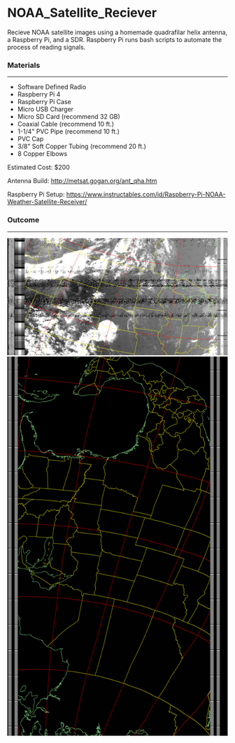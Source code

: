# NOAA_Satellite_Reciever
Recieve NOAA satellite images using a homemade quadrafilar helix antenna, a Raspberry Pi, and a SDR. Raspberry Pi runs bash scripts to automate the process of reading signals. 

### Materials
------------------
- Software Defined Radio
- Raspberry Pi 4
- Raspberry Pi Case
- Micro USB Charger
- Micro SD Card (recommend 32 GB)
- Coaxial Cable (recommend 10 ft.)
- 1-1/4" PVC Pipe (recommend 10 ft.)
- PVC Cap
- 3/8" Soft Copper Tubing (recommend 20 ft.)
- 8 Copper Elbows

Estimated Cost: $200

Antenna Build: http://metsat.gogan.org/ant_qha.htm

Raspberry Pi Setup: https://www.instructables.com/id/Raspberry-Pi-NOAA-Weather-Satellite-Receiver/

### Outcome
------------------
![alt text](https://github.com/thomasmcg77/NOAA_Satellite_Reciever/blob/master/NOAA1520200712-200928.png)
![alt text](https://github.com/thomasmcg77/NOAA_Satellite_Reciever/blob/master/NOAA1520200712-200928-map.png)
